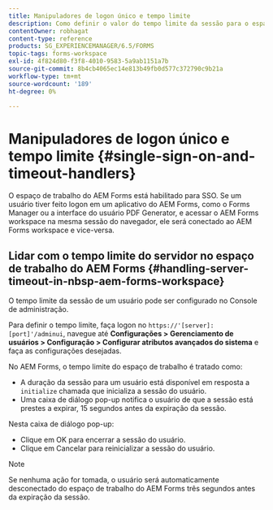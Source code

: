 ```yaml
---
title: Manipuladores de logon único e tempo limite
description: Como definir o valor do tempo limite da sessão para o espaço de trabalho do AEM Forms.
contentOwner: robhagat
content-type: reference
products: SG_EXPERIENCEMANAGER/6.5/FORMS
topic-tags: forms-workspace
exl-id: 4f824d80-f3f8-4010-9583-5a9ab1151a7b
source-git-commit: 8b4cb4065ec14e813b49fb0d577c372790c9b21a
workflow-type: tm+mt
source-wordcount: '189'
ht-degree: 0%

---
```


# Manipuladores de logon único e tempo limite {#single-sign-on-and-timeout-handlers}

O espaço de trabalho do AEM Forms está habilitado para SSO. Se um usuário tiver feito logon em um aplicativo do AEM Forms, como o Forms Manager ou a interface do usuário PDF Generator, e acessar o AEM Forms workspace na mesma sessão do navegador, ele será conectado ao AEM Forms workspace e vice-versa.

## Lidar com o tempo limite do servidor no espaço de trabalho do AEM Forms {#handling-server-timeout-in-nbsp-aem-forms-workspace}

O tempo limite da sessão de um usuário pode ser configurado no Console de administração.

Para definir o tempo limite, faça logon no `https://'[server]:[port]'/adminui`, navegue até **Configurações > Gerenciamento de usuários > Configuração > Configurar atributos avançados do sistema** e faça as configurações desejadas.

No AEM Forms, o tempo limite do espaço de trabalho é tratado como:

* A duração da sessão para um usuário está disponível em resposta a `initialize` chamada que inicializa a sessão do usuário.
* Uma caixa de diálogo pop-up notifica o usuário de que a sessão está prestes a expirar, 15 segundos antes da expiração da sessão.

Nesta caixa de diálogo pop-up:

* Clique em OK para encerrar a sessão do usuário.
* Clique em Cancelar para reinicializar a sessão do usuário.

>[!NOTE]
>
>Se nenhuma ação for tomada, o usuário será automaticamente desconectado do espaço de trabalho do AEM Forms três segundos antes da expiração da sessão.
